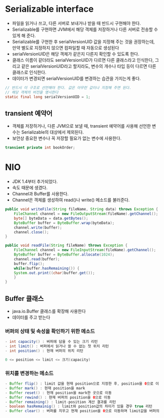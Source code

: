 # Serializable interface
- 파일을 읽거나 쓰고, 다른 서버로 보내거나 받을 때 반드시 구현해야 한다.
- Serializable를 구현하면 JVM에서 해당 객체를 저장하거나 다른 서버로 전송할 수 있게 해 준다.
- Serializable를 구현한 후 serialVersionUID 값을 지정해 주는 것을 권장하는데, 만약 별도로 지정하지 않으면 컴파일할 때 자동으로 생성된다
- serialVersionUID은 해당 객체가 같은지 다른지 확인할 수 있도록 한다.
- 클래스 이름이 같더라도 serialVersionUID가 다르면 다른 클래스라고 인식한다, 그리고 같은 serialVersionUID라고 할지라도, 변수의 개수나 타입 등이 다르면 다른 클래스로 인식한다.
- 데이터가 변경되면 serialVersionUID를 변경하는 습관을 가지는게 좋다.
```java
// 반드시 이 구조로 선언해야 한다. 값은 아무런 값이나 지정해 주면 된다.
// 해당 객체의 버전을 명시한다
static final long serialVersionUID = 1;
```
## transient 예약어
- 객체를 저장하거나, 다른 JVM으로 보낼 때, transient 예약어를 사용해 선언한 변수는 Serializable의 대상에서 제외된다.
- 보안상 중요한 변수나 꼭 저장할 필요가 없는 변수에 사용한다.
```java
transient private int bookOrder;
```
# NIO
- JDK 1.4부터 추가되었다.
- 속도 때문에 생겼다.
- Channel과 Buffer를 사용한다.
- Channel은 객체를 생성하여 read()나 write() 메소드를 불러준다.
```java
public void writeFile(String fileName, String data) throws Exception {
    FileChannel channel = new FileOutputStream(fileName).getChannel();
    byte[] byteData = data.getBytes();
    ByteBuffer buffer = ByteBuffer.wrap(byteData);
    channel.write(buffer);
    channel.close();
}

public void readFile(String fileName) throws Exception {
    FileChannel channel = new FileInputStream(fileName).getChannel();
    ByteBuffer buffer = ByteBuffer.allocate(1024);
    channel.read(buffer);
    buffer.flip();
    while(buffer.hasRemaining()) {
    System.out.print((char)buffer.get());
    }
}
```
## Buffer 클래스
- java.io.Buffer 클래스를 확장해 사용한다
- 데이터를 주고 받는다
### 버퍼의 상태 및 속성을 확인하기 위한 메소드
```java
- int capacity() : 버퍼에 담을 수 있는 크기 리턴
- int limit() : 버퍼에서 읽거나 쓸 수 없는 첫 위치 리턴
- int position() : 현재 버퍼의 위치 리턴

0 <= position <= limit <= 크기(capacity)
```
### 위치를 변경하는 메소드
```java
- Buffer flip() : limit 값을 현재 position으로 지정한 후, position을 0으로 이동
- Buffer mark() : 현재 position을 mark
- Buffer reset() : 현재 position을 mark한 곳으로 이동
- Buffer rewind() : 현재 버퍼의 position을 0으로 이동
- Buffer remaining() : limit-position 계산 결과를 리턴
- boolean hasRemainig() : limit와 position값의 차이가 있을 경우 true 리턴
- Buffer clear() : 버퍼를 지우고 현재 position을 0으로 이동하며 limit값을 버퍼의 크기로 변경
```
